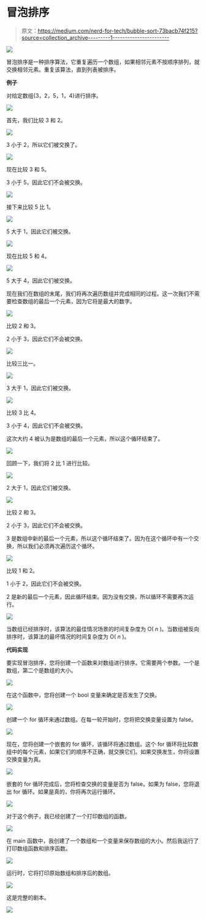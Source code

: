 # 冒泡排序

> 原文：<https://medium.com/nerd-for-tech/bubble-sort-73bacb74f215?source=collection_archive---------1----------------------->

![](img/9ee464acc5d563873c811efa9b83b338.png)

冒泡排序是一种排序算法，它重复遍历一个数组，如果相邻元素不按顺序排列，就交换相邻元素。重复该算法，直到列表被排序。

**例子**

对给定数组{3，2，5，1，4}进行排序。

![](img/b9cab4af084b7f31f655b299c420cf24.png)

首先，我们比较 3 和 2。

![](img/73e1e0d63eb43b02bd50c5e2d5be2df2.png)

3 小于 2，所以它们被交换了。

![](img/de9033a2fe5d058c3e2885900c4fff31.png)

现在比较 3 和 5。

3 小于 5，因此它们不会被交换。

![](img/345f84a0095ac0ba5af52b0620cbc543.png)

接下来比较 5 比 1。

![](img/fe44fd679edbc5d6221581c3a7404075.png)

5 大于 1，因此它们被交换。

![](img/243a239d5111ead320aae82127d9875a.png)

现在比较 5 和 4。

![](img/1373901bf25c94ead995510a32bf1d58.png)

5 大于 4，因此它们被交换。

现在我们在数组的末尾，我们将再次遍历数组并完成相同的过程。这一次我们不需要检查数组的最后一个元素，因为它将是最大的数字。

![](img/1b9896e8dc26c390cb4e6c80ebffa38d.png)

比较 2 和 3。

2 小于 3，因此它们不会被交换。

![](img/e1a109c36294bcc5f7b3c0ffb4603d54.png)

比较三比一。

![](img/a0c3be764c86fb4d8221e0e23bf72643.png)

3 大于 1，因此它们被交换。

![](img/a268f619d91954582478822e420e999d.png)

比较 3 比 4。

3 小于 4，因此它们不会被交换。

这次大约 4 被认为是数组的最后一个元素，所以这个循环结束了。

![](img/13fab3632c8ffc54e83a9e554ea2f1b8.png)

回顾一下，我们将 2 比 1 进行比较。

![](img/65ca1fb73afa0a21e6fc4c923463c1df.png)

2 大于 1，因此它们被交换。

![](img/cf50a48da5f851a61a044d8f3e17314a.png)

比较 2 和 3。

2 小于 3，因此它们不会被交换。

3 是数组中新的最后一个元素，所以这个循环结束了。因为在这个循环中有一个交换，所以我们必须再次遍历这个循环。

![](img/78d2fbe876a496f57745f4d7cb810979.png)

比较 1 和 2。

1 小于 2，因此它们不会被交换。

2 是新的最后一个元素，因此循环结束。因为没有交换，所以循环不需要再次运行。

![](img/2589f4be8b548bffef74345d75e34346.png)

当数组已经排序时，该算法的最佳情况场景的时间复杂度为 O( *n* )。当数组被反向排序时，该算法的最坏情况的时间复杂度为 O( *n* )。

**代码实现**

要实现冒泡排序，您将创建一个函数来对数组进行排序。它需要两个参数。一个是数组，第二个是数组的大小。

![](img/0aacc7b64099522501b4c38b320fbe2b.png)

在这个函数中，您将创建一个 bool 变量来确定是否发生了交换。

![](img/f8b1905773050f62d4cf263d369c7b88.png)

创建一个 for 循环来通过数组。在每一轮开始时，您将把交换变量设置为 false。

![](img/207442fcfdc6887e498ba4d9662de408.png)

现在，您将创建一个嵌套的 for 循环，该循环将通过数组。这个 for 循环将比较数组中的每个元素，如果它们的顺序不正确，就交换它们。如果交换发生，你将设置交换变量为真。

![](img/19c19c207cc1b531cd507b6afd8eefcf.png)

嵌套的 for 循环完成后，您将检查交换的变量是否为 false。如果为 false，您将退出 for 循环。如果是真的，你将再次运行循环。

![](img/e898554e1b0c8366f55756a715449196.png)

对于这个例子，我已经创建了一个打印数组的函数。

![](img/31358bc83aebc34db5dff2c1c659c6bf.png)

在 main 函数中，我创建了一个数组和一个变量来保存数组的大小。然后我运行了打印数组函数和排序函数。

![](img/baede518379f99bb1f0a5e556c88346a.png)

运行时，它将打印原始数组和排序后的数组。

![](img/12c28a32d575a6126ca3f271a673dd93.png)

这是完整的剧本。

![](img/d422db1ca210c31b024ff3035a4439ee.png)